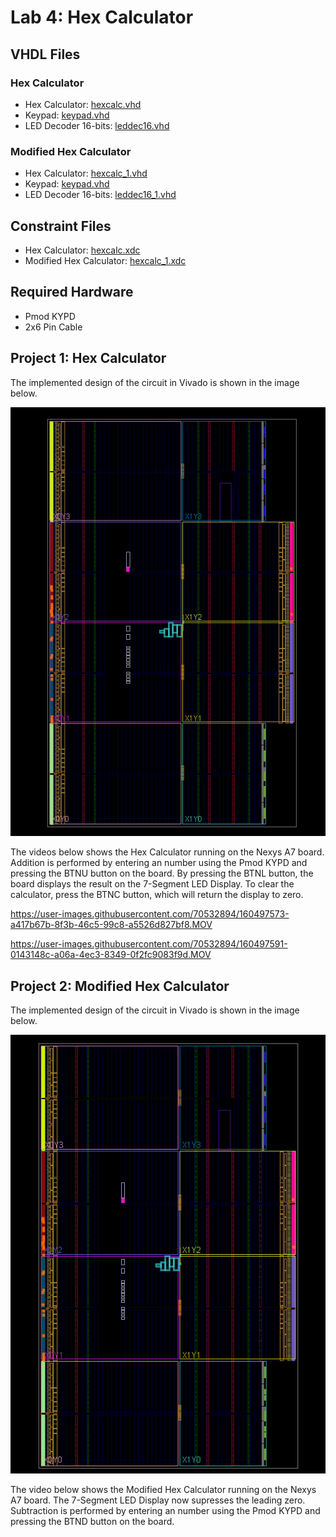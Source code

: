 # Lab 4: Hex Calculator

## VHDL Files
### Hex Calculator
* Hex Calculator: [hexcalc.vhd](./hexcalc.vhd)
* Keypad: [keypad.vhd](./keypad.vhd)
* LED Decoder 16-bits: [leddec16.vhd](./leddec16.vhd)
### Modified Hex Calculator
* Hex Calculator: [hexcalc_1.vhd](./hexcalc_1.vhd)
* Keypad: [keypad.vhd](./keypad.vhd)
* LED Decoder 16-bits: [leddec16_1.vhd](./leddec16_1.vhd)
## Constraint Files
* Hex Calculator: [hexcalc.xdc](./hexcalc.xdc)
* Modified Hex Calculator: [hexcalc_1.xdc](./hexcalc_1.xdc)
## Required Hardware
* Pmod KYPD
* 2x6 Pin Cable

## Project 1: Hex Calculator
The implemented design of the circuit in Vivado is shown in the image below.

![This is an image](https://github.com/Hlederma/CPE-487/blob/43a6a7cdf952bf1f0ed3b7475071299941aa9802/Assignment6/hexcalc_imp_unmodified.png)


The videos below shows the Hex Calculator running on the Nexys A7 board. Addition is performed by entering an number using the Pmod KYPD and pressing the BTNU button on the board. By pressing the BTNL button, the board displays the result on the 7-Segment LED Display. To clear the calculator, press the BTNC button, which will return the display to zero.



https://user-images.githubusercontent.com/70532894/160497573-a417b67b-8f3b-46c5-99c8-a5526d827bf8.MOV



https://user-images.githubusercontent.com/70532894/160497591-0143148c-a06a-4ec3-8349-0f2fc9083f9d.MOV



## Project 2: Modified Hex Calculator
The implemented design of the circuit in Vivado is shown in the image below.

![This is an image](https://github.com/Hlederma/CPE-487/blob/d32af41a93862f7701ed027e745263b21bd52031/Assignment6/hexcalc_imp_modified.png)

The video below shows the Modified Hex Calculator running on the Nexys A7 board. The 7-Segment LED Display now supresses the leading zero. Subtraction is performed by entering an number using the Pmod KYPD and pressing the BTND button on the board.




